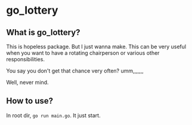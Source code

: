 # go_lottery

## What is go_lottery?
This is hopeless package. But I just wanna make.
This can be very useful when you want to have a rotating chairperson or various other responsibilities.

You say you don't get that chance very often?
umm,,,,,,,

Well, never mind.

## How to use?

In root dir, `go run main.go`.
It just start.